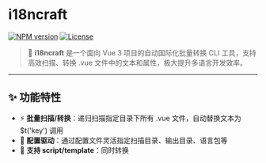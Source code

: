# i18ncraft

[![NPM version](https://img.shields.io/npm/v/i18ncraft?color=a1b858&label=)](https://www.npmjs.com/package/i18ncraft)
[![License](https://img.shields.io/npm/l/i18ncraft)](https://github.com/exwer/i18ncraft/blob/main/LICENSE)

> 🚀 **i18ncraft** 是一个面向 Vue 3 项目的自动国际化批量转换 CLI 工具，支持高效扫描、转换 .vue 文件中的文本和属性，极大提升多语言开发效率。

---

## ✨ 功能特性

- ⚡ **批量扫描/转换**：递归扫描指定目录下所有 .vue 文件，自动替换文本为 $t('key') 调用
- 🧩 **配置驱动**：通过配置文件灵活指定扫描目录、输出目录、语言包等
- 📝 **支持 script/template**：同时转换 <template> 和 <script setup> 区域的字符串
- 🎨 **自定义转换格式**：支持自定义转换格式，适配不同的 i18n 库和框架
- 🛡️ **健壮错误处理**：详细的语法错误、配置错误提示，便于定位问题
- 🧪 **完善测试**：内置 Vitest 测试，确保转换逻辑可靠
- 🐾 **保持目录结构**：输出目录结构与源目录一致，便于集成

---

## 📦 安装

```bash
npm install -D i18ncraft
# 或
pnpm add -D i18ncraft
```

---

## 🚀 快速上手

### 1. 创建配置文件

在项目根目录新建 `i18ncraft.config.js`：

```js
module.exports = {
  scanDir: 'src',           // 需要扫描的目录（必填）
  outDir: 'i18n_out',       // 输出目录（必填）
  exts: ['.vue'],           // 仅支持 .vue 文件
  locale: {
    en: {
      message: { hello: 'Hello World', hi: 'Hi', nested: { greet: 'Greetings' } },
      plain: 'plain',
    },
    zh: {
      message: { hello: '你好，世界', hi: '嗨', nested: { greet: '问候' } },
      plain: '纯文本',
    }
  }
}
```

### 2. 执行批量转换

```bash
npx i18ncraft
```

- 工具会自动读取配置文件，递归扫描 `scanDir` 下所有 .vue 文件，转换后输出到 `outDir`，保持原有目录结构。

---

## ⚙️ 配置说明

| 字段      | 类型      | 说明                       | 必填 |
|-----------|-----------|----------------------------|------|
| scanDir   | string    | 需要扫描的目录             | 是   |
| outDir    | string    | 输出目录                   | 是   |
| exts      | string[]  | 文件扩展名，仅支持['.vue'] | 是   |
| locale    | object    | 语言包对象                 | 是   |

---

## 🎨 自定义转换格式

i18ncraft 支持自定义转换格式，让您可以根据不同的 i18n 库和框架需求进行适配。

### 默认格式（Vue + vue-i18n）

如果不指定 `transformFormat`，将使用默认的 Vue 格式：

```js
const defaultFormat = {
  template: (key) => `$t('${key}')`,
  script: (key) => `computed(() => $t('${key}'))`,
  interpolation: (key) => `$t('${key}')`
}
```

### 自定义格式配置

```js
module.exports = {
  scanDir: 'src',
  outDir: 'i18n_out',
  exts: ['.vue'],
  locale: { /* ... */ },
  
  // 自定义转换格式
  transformFormat: {
    // 模板中的文本转换格式
    template: (key) => `$t('${key}')`,
    // 脚本中的文本转换格式
    script: (key) => `computed(() => $t('${key}'))`,
    // 插值表达式转换格式
    interpolation: (key) => `$t('${key}')`
  }
}
```

### 常用格式预设

#### Vue + vue-i18n（默认）
```js
{
  template: (key) => `$t('${key}')`,
  script: (key) => `computed(() => $t('${key}'))`,
  interpolation: (key) => `$t('${key}')`
}
```

#### Vue + i18next
```js
{
  template: (key) => `$t('${key}')`,
  script: (key) => `computed(() => $t('${key}'))`,
  interpolation: (key) => `$t('${key}')`
}
```

#### React + react-i18next
```js
{
  template: (key) => `{t('${key}')}`,
  script: (key) => `useMemo(() => t('${key}'), [t])`,
  interpolation: (key) => `t('${key}')`
}
```

#### Svelte + svelte-i18n
```js
{
  template: (key) => `$_('${key}')`,
  script: (key) => `derived(() => $_('${key}'))`,
  interpolation: (key) => `$_('${key}')`
}
```

#### 自定义 i18n 库
```js
{
  template: (key) => `i18n.get('${key}')`,
  script: (key) => `reactive(() => i18n.get('${key}'))`,
  interpolation: (key) => `i18n.get('${key}')`
}
```

### 字符串模板格式

除了函数格式，还支持字符串模板：

```js
{
  template: 'i18n.t("{{key}}")',
  script: 'computed(() => i18n.t("{{key}}"))',
  interpolation: 'i18n.t("{{key}}")'
}
```

### 格式说明

- **template**: 用于转换模板中的文本节点和属性值
- **script**: 用于转换脚本中的字符串字面量
- **interpolation**: 用于转换插值表达式中的字符串

---

## 📝 示例

### 源文件 src/Hello.vue
```vue
<script setup>
const arr = ['hello world', 'hi', 'notMatch']
const obj = { a: 'hello world', b: 'hi', c: 'notMatch' }
</script>
<template>
  <input placeholder="hello world" />
  <div>{{ 'hi' }}</div>
  <div>{{ obj.a }}</div>
</template>
```

### 转换后 i18n_out/Hello.vue（默认格式）
```vue
<script setup>
import { computed } from 'vue'
const arr = [computed(() => $t('message.hello')), computed(() => $t('message.hi')), 'notMatch']
const obj = computed(() => ({
  a: $t('message.hello'),
  b: $t('message.hi'),
  c: 'notMatch'
}))
</script>
<template>
  <input :placeholder="$t('message.hello')" />
  <div>{{ $t('message.hi') }}</div>
  <div>{{ obj.a }}</div>
</template>
```

### 转换后 i18n_out/Hello.vue（自定义格式）
```vue
<script setup>
import { reactive } from 'vue'
const arr = [reactive(() => $t('message.hello')), reactive(() => $t('message.hi')), 'notMatch']
const obj = reactive(() => ({
  a: $t('message.hello'),
  b: $t('message.hi'),
  c: 'notMatch'
}))
</script>
<template>
  <input :placeholder="$t('message.hello')" />
  <div>{{ t('message.hi') }}</div>
  <div>{{ obj.a }}</div>
</template>
```

---

## 🛡️ 错误处理

- **模板语法错误**：详细报错并指明缺失标签等问题
- **脚本语法错误**：定位到具体 token 错误
- **配置错误**：缺少 scanDir、outDir、exts、locale 等会直接报错

---

## 🧪 测试

本项目内置 Vitest 测试，覆盖所有转换逻辑和异常场景，确保每次发布都稳定可靠。

```bash
pnpm exec vitest run
```

---

## 📄 License

[MIT](./LICENSE)

---

## 🙋 常见问题

- **Q: 支持哪些文件类型？**
  目前仅支持 .vue 文件，后续可扩展。
- **Q: 输出目录会覆盖原文件吗？**
  不会，所有转换结果输出到 outDir，源文件不变。
- **Q: 支持自定义 key 生成或匹配吗？**
  支持，可在 locale 配置和后续扩展中自定义。
- **Q: 如何适配不同的 i18n 库？**
  使用 `transformFormat` 配置自定义转换格式。

---

## ⚠️ 注意事项

- 工具会自动为用到 computed 的脚本插入 `import { computed } from 'vue'`，无需手动引入。
- 但请确保你的脚本中已手动引入 `useI18n` 并正确初始化 $t，否则 $t 可能不可用。
- 数组/对象字面量中的国际化字符串也已自动用 computed 包裹，支持响应式国际化切换。
- 自定义格式时，请确保格式函数返回有效的 JavaScript 代码。

---

如有更多问题或建议，欢迎在 [GitHub Issues](https://github.com/exwer/i18ncraft/issues) 反馈！

